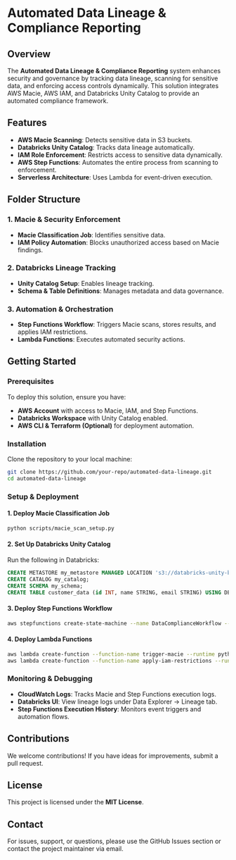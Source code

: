 # Automated Data Lineage & Compliance Reporting

## Overview
The **Automated Data Lineage & Compliance Reporting** system enhances security and governance by tracking data lineage, scanning for sensitive data, and enforcing access controls dynamically. This solution integrates AWS Macie, AWS IAM, and Databricks Unity Catalog to provide an automated compliance framework.

## Features
- **AWS Macie Scanning**: Detects sensitive data in S3 buckets.
- **Databricks Unity Catalog**: Tracks data lineage automatically.
- **IAM Role Enforcement**: Restricts access to sensitive data dynamically.
- **AWS Step Functions**: Automates the entire process from scanning to enforcement.
- **Serverless Architecture**: Uses Lambda for event-driven execution.

## Folder Structure
### 1. **Macie & Security Enforcement**
- **Macie Classification Job**: Identifies sensitive data.
- **IAM Policy Automation**: Blocks unauthorized access based on Macie findings.

### 2. **Databricks Lineage Tracking**
- **Unity Catalog Setup**: Enables lineage tracking.
- **Schema & Table Definitions**: Manages metadata and data governance.

### 3. **Automation & Orchestration**
- **Step Functions Workflow**: Triggers Macie scans, stores results, and applies IAM restrictions.
- **Lambda Functions**: Executes automated security actions.

## Getting Started
### Prerequisites
To deploy this solution, ensure you have:
- **AWS Account** with access to Macie, IAM, and Step Functions.
- **Databricks Workspace** with Unity Catalog enabled.
- **AWS CLI & Terraform (Optional)** for deployment automation.

### Installation
Clone the repository to your local machine:
```bash
git clone https://github.com/your-repo/automated-data-lineage.git
cd automated-data-lineage
```

### Setup & Deployment
#### 1. **Deploy Macie Classification Job**
```bash
python scripts/macie_scan_setup.py
```

#### 2. **Set Up Databricks Unity Catalog**
Run the following in Databricks:
```sql
CREATE METASTORE my_metastore MANAGED LOCATION 's3://databricks-unity-bucket/';
CREATE CATALOG my_catalog;
CREATE SCHEMA my_schema;
CREATE TABLE customer_data (id INT, name STRING, email STRING) USING DELTA;
```

#### 3. **Deploy Step Functions Workflow**
```bash
aws stepfunctions create-state-machine --name DataComplianceWorkflow --definition file://step_function_definition.json --role-arn arn:aws:iam::YOUR_ACCOUNT_ID:role/StepFunctionsRole
```

#### 4. **Deploy Lambda Functions**
```bash
aws lambda create-function --function-name trigger-macie --runtime python3.9 --role arn:aws:iam::YOUR_ACCOUNT_ID:role/LambdaRole --handler macie_lambda.lambda_handler --zip-file fileb://macie_lambda.zip
aws lambda create-function --function-name apply-iam-restrictions --runtime python3.9 --role arn:aws:iam::YOUR_ACCOUNT_ID:role/LambdaRole --handler iam_lambda.lambda_handler --zip-file fileb://iam_lambda.zip
```

### Monitoring & Debugging
- **CloudWatch Logs**: Tracks Macie and Step Functions execution logs.
- **Databricks UI**: View lineage logs under Data Explorer → Lineage tab.
- **Step Functions Execution History**: Monitors event triggers and automation flows.

## Contributions
We welcome contributions! If you have ideas for improvements, submit a pull request.

## License
This project is licensed under the **MIT License**.

## Contact
For issues, support, or questions, please use the GitHub Issues section or contact the project maintainer via email.


